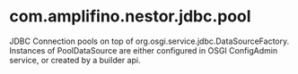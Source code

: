 # com.amplifino.nestor.jdbc.pool #

JDBC Connection pools on top of org.osgi.service.jdbc.DataSourceFactory.  
Instances of PoolDataSource are either configured in OSGI ConfigAdmin service,
or created by a builder api.



